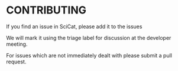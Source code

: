 # CONTRIBUTING

If you find an issue in SciCat, please add it to the issues 

We will mark it using the triage label for discussion at the developer meeting.

For issues which are not immediately dealt with please submit a pull request.
